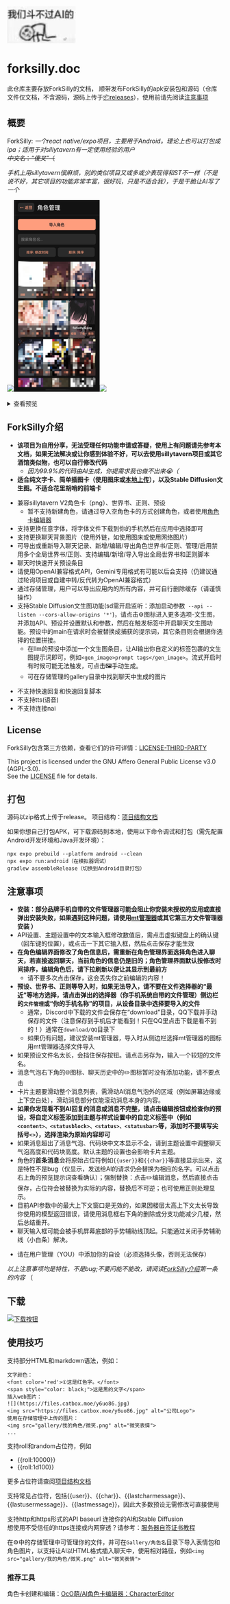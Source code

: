 <img src="./images/giveup.jpg"/>

# forksilly.doc
此仓库主要存放ForkSilly的文档，
顺带发布ForkSilly的apk安装包和源码（仓库文件仅文档，不含源码，源码上传于[📦releases](https://github.com/fatsnk/forksilly.doc/releases/latest)），使用前请先阅读[注意事项](#注意事项)

## 概要
ForkSilly: *一个react native/expo项目，主要用于Android。理论上也可以打包成ipa；适用于对sillytavern有一定使用经验的用户*</br> ~~*中文名*：*“傻叉”*（~~
<p><em>手机上用sillytavern很麻烦，别的类似项目又或多或少表现得和ST不一样（不是说不好，其它项目的功能非常丰富，很好玩，只是不适合我），于是干脆让AI写了一个</em></p>

<img src="./images/txt2imgdemo.gif" width="200"/><img src="./images/characters.jpg" width="200"/><img src="./images/forksilly酱.jpg" width="200"/>
<details>
  <summary>查看预览</summary>
<img src="./images/Screenshot_2025-06-04-20-38-40-83_f9700b557c438db.jpg" width="200"/><img src="./images/chathistory.jpg" width="200"/><img src="./images/chatexample1.jpg" width="200"/><img src="./images/preset.jpg" width="200"/><img src="./images/promptpreview.jpg" width="200"/><img src="./images/regex.jpg" width="200"/><img src="./images/themes.jpg" width="200"/><img src="./images/worldbook.jpg" width="200"/>
</details>

## ForkSilly介绍
* **该项目为自用分享，无法受理任何功能申请或答疑，使用上有问题请先参考本文档，如果无法解决或让你感到体验不好，可以去使用sillytavern项目或其它酒馆类似物，也可以自行修改代码**
  * *因为99.9%的代码由AI生成，你提需求我也做不出来😭（*
* **适合纯文字卡、简单插图卡（使用图床或[本地上传](#使用技巧)），以及Stable Diffusion文生图。不适合花里胡哨的前端卡**
+ 兼容sillytavern V2角色卡（png）、世界书、正则、预设
  - 暂不支持新建角色，请通过导入空角色卡的方式创建角色，或者使用[角色卡编辑器](#推荐工具)
+ 支持更换任意字体，将字体文件下载到你的手机然后在应用中选择即可
+ 支持更换聊天背景图片（使用外链，如使用图床或使用网络图片）
+ 可导出或重新导入聊天记录、新增/编辑/导出角色世界书/正则、管理/启用禁用多个全局世界书/正则、支持编辑/新增/导入导出全局世界书和正则脚本
+ 聊天时快速开关预设条目
+ 请使用OpenAI兼容格式API，Gemini专用格式有可能以后会支持（仍建议通过轮询项目或自建中转/反代转为OpenAI兼容格式）
+ 通过存储管理，用户可以导出应用内的所有内容，并可自行删除缓存（请谨慎操作）
+ 支持Stable Diffusion文生图功能(sd需开启监听：添加启动参数` --api --listen --cors-allow-origins '*'`)，请点击⚙️图标进入更多选项-文生图，并添加API、预设并设置默认和参数，然后在触发标签中开启聊天文生图功能。预设中的main在请求时会被替换成捕获的提示词，其它条目则会根据你选择的位置拼接。
  * 在llm的预设中添加一个文生图条目，让AI输出你自定义的标签包裹的文生图提示词即可，例如`<gen_image>prompt tags</gen_image>`。流式开启时有时候可能无法触发，可点击🖼手动生成。
  * 可在存储管理的gallery目录中找到聊天中生成的图片
- 不支持快速回复和快速回复脚本
- 不支持tts(语音)
- 不支持连接nai

## License

ForkSilly包含第三方依赖，查看它们的许可详情：[LICENSE-THIRD-PARTY](./LICENSE-THIRD-PARTY) 

This project is licensed under the GNU Affero General Public License v3.0 (AGPL-3.0).  
See the [LICENSE](./LICENSE) file for details.

## 打包

源码以zip格式上传于release。
项目结构：[项目结构文档](ProjectStructure.md)

如果你想自己打包APK，可下载源码到本地，使用以下命令调试和打包（需先配置Android开发环境和Java开发环境）：
```
npx expo prebuild --platform android --clean
npx expo run:android（在模拟器调试）
gradlew assembleRelease（切换到Android目录打包）
```

## 注意事项

- **安装：部分品牌手机自带的文件管理器可能会阻止你安装未授权的应用或直接弹出安装失败，如果遇到这种问题，请使用[mt管理器](https://mt2.cn)或其它第三方文件管理器安装
）**
- API设置、主题设置中的文本输入框修改数值后，需点击虚拟键盘上的确认键（回车键的位置），或点击一下其它输入框，然后点击保存才能生效
- **在角色编辑界面修改了角色信息后，需重新在角色管理界面选择角色进入聊天，若直接返回聊天，当前角色的信息仍是旧的；角色管理界面默认按修改时间排序，编辑角色后，请下拉刷新以便让其显示到最前方**
  * 请不要多次点击保存，这会丢失你之前编辑的内容！
- **预设、世界书、正则等导入时，如果无法导入，请不要在文件选择器的“最近”等地方选择，请点击弹出的选择器（你手机系统自带的文件管理）侧边栏的`文件管理`或“你的手机名称”的项目，从设备目录中选择要导入的文件**
  * 通常，Discord中下载的文件会保存在“download”目录，QQ下载并手动保存的文件（注意保存到手机后才能看到！只在QQ里点击下载是看不到的！）通常在`download/QQ`目录下
  * 如果仍有问题，建议安装mt管理器，导入时从侧边栏选择mt管理器的图标用mt管理器选择文件导入
- 如果预设文件名太长，会挡住保存按钮。请点击另存为，输入一个较短的文件名。
- 消息气泡右下角的🌐图标、聊天历史中的✏️图标暂时没有添加功能，请不要点击
- 卡片主题要滑动整个消息列表，需滑动AI消息气泡外的区域（例如屏幕边缘或上下空白处），滑动消息部分仅能滚动消息本身的内容。
- **如果你发现看不到AI回复的消息或消息不完整，请点击编辑按钮或检查你的预设，将自定义标签添加到主题与样式设置中的自定义标签中（例如`<content>、<statusblock>、<status>、<statusbar>`等，添加时不要填写尖括号`<>`），选择渲染为原始内容即可**
- 如果消息超出了消息气泡、代码块中文本显示不全，请到主题设置中调整聊天气泡高度和代码块高度。默认主题的设置也会影响卡片主题。
- 角色的**首条消息**会将原始占位符例如`{{user}}`和`{{char}}`等直接显示出来，这是特性不是bug（仅显示，发送给AI的请求仍会替换为相应的名字。可以点击右上角的预览提示词查看确认）；强制替换：点击✏️编辑消息，然后直接点击保存，占位符会被替换为实际的内容，替换后不可逆；也可使用正则处理显示。
- 目前API参数中的最大上下文窗口是无效的，如果因楼层太高上下文太长导致你使用的模型返回错误，请使用消息框右下角的删除或分支功能减少几楼，然后总结重开。
- 聊天输入框可能会被手机屏幕底部的手势辅助线顶起。只能通过关闭手势辅助线（小白条）解决。
* 请在用户管理（YOU）中添加你的自设（必须选择头像，否则无法保存）

*以上注意事项均是特性，不是bug;不要问能不能改，请阅读[ForkSilly介绍](#ForkSilly介绍)第一条的内容* （

## 下载

<p align="left">
  <a href="https://github.com/fatsnk/forksilly.doc/releases/latest">
    <img src="https://img.shields.io/badge/📥 下载最新版本-blue?style=for-the-badge" alt="下载按钮">
  </a>
</p>


## 使用技巧

支持部分HTML和markdown语法，例如：
```
文字颜色：
<font color='red'>①这是红色字。</font>
<span style="color: black;">这是黑的文字</span>
插入web图片：
![](https://files.catbox.moe/y6uo86.jpg)
<img src="https://files.catbox.moe/y6uo86.jpg" alt="公司Logo">
使用在存储管理中上传的图片：
<img src="gallery/我的角色/微笑.png" alt="微笑表情">
...
```

支持roll和random占位符，例如
- {{roll:10000}}
- {{roll:1d100}}

更多占位符请查阅[项目结构文档](ProjectStructure.md)

支持常见占位符，包括{{user}}、{{char}}、{{lastcharmessage}}、{{lastusermessage}}、{{lastmessage}}，因此大多数预设无需修改可直接使用

支持http和https形式的API baseurl 连接你的AI和Stable Diffusion<br>
想使用不受信任的https连接或内网穿透？请参考：[服务器自签证书教程](服务器自签证书教程.md)

在⚙️中的存储管理中可管理你的文件，并可在`Gallery/角色名`目录下导入表情包和角色图片，以支持让AI以HTML格式插入聊天中，使用相对路径，例如`<img src="gallery/我的角色/微笑.png" alt="微笑表情">`

### 推荐工具
角色卡创建和编辑：[OcO萌/AI角色卡编辑器：CharacterEditor](https://ce.ooc.moe/zh-CN)
